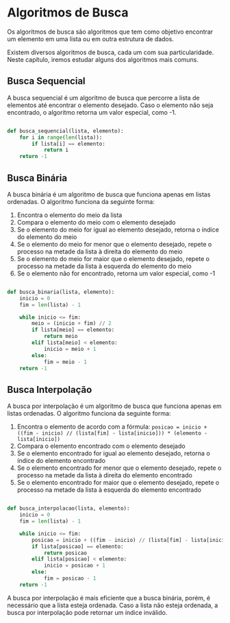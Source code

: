 # Algoritmos de Busca 

Os algoritmos de busca são algoritmos que tem como objetivo encontrar um elemento em uma lista ou em outra estrutura de dados.

Existem diversos algoritmos de busca, cada um com sua particularidade. Neste capítulo, iremos estudar alguns dos algoritmos mais comuns.

## Busca Sequencial

A busca sequencial é um algoritmo de busca que percorre a lista de elementos até encontrar o elemento desejado. Caso o elemento não seja encontrado, o algoritmo retorna um valor especial, como -1.

```python

def busca_sequencial(lista, elemento):
    for i in range(len(lista)):
        if lista[i] == elemento:
            return i
    return -1

```

## Busca Binária

A busca binária é um algoritmo de busca que funciona apenas em listas ordenadas. O algoritmo funciona da seguinte forma:

1. Encontra o elemento do meio da lista
2. Compara o elemento do meio com o elemento desejado
3. Se o elemento do meio for igual ao elemento desejado, retorna o índice do elemento do meio
4. Se o elemento do meio for menor que o elemento desejado, repete o processo na metade da lista à direita do elemento do meio
5. Se o elemento do meio for maior que o elemento desejado, repete o processo na metade da lista à esquerda do elemento do meio
6. Se o elemento não for encontrado, retorna um valor especial, como -1

```python

def busca_binaria(lista, elemento):
    inicio = 0
    fim = len(lista) - 1

    while inicio <= fim:
        meio = (inicio + fim) // 2
        if lista[meio] == elemento:
            return meio
        elif lista[meio] < elemento:
            inicio = meio + 1
        else:
            fim = meio - 1
    return -1

```

## Busca Interpolação

A busca por interpolação é um algoritmo de busca que funciona apenas em listas ordenadas. O algoritmo funciona da seguinte forma:

1. Encontra o elemento de acordo com a fórmula: `posicao = inicio + ((fim - inicio) // (lista[fim] - lista[inicio])) * (elemento - lista[inicio])`
2. Compara o elemento encontrado com o elemento desejado
3. Se o elemento encontrado for igual ao elemento desejado, retorna o índice do elemento encontrado
4. Se o elemento encontrado for menor que o elemento desejado, repete o processo na metade da lista à direita do elemento encontrado
5. Se o elemento encontrado for maior que o elemento desejado, repete o processo na metade da lista à esquerda do elemento encontrado

```python

def busca_interpolacao(lista, elemento):
    inicio = 0
    fim = len(lista) - 1

    while inicio <= fim:
        posicao = inicio + ((fim - inicio) // (lista[fim] - lista[inicio])) * (elemento - lista[inicio])
        if lista[posicao] == elemento:
            return posicao
        elif lista[posicao] < elemento:
            inicio = posicao + 1
        else:
            fim = posicao - 1
    return -1

```

A busca por interpolação é mais eficiente que a busca binária, porém, é necessário que a lista esteja ordenada. Caso a lista não esteja ordenada, a busca por interpolação pode retornar um índice inválido.


